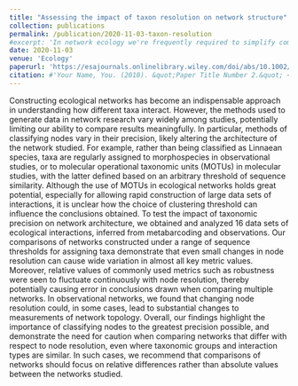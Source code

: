 ```yaml
---
title: "Assessing the impact of taxon resolution on network structure"
collection: publications
permalink: /publication/2020-11-03-taxon-resolution
#excerpt: 'In network ecology we're frequently required to simplify complex data into nodes, we here demonstrate the impact of this on perceived network structure'
date: 2020-11-03
venue: 'Ecology'
paperurl: 'https://esajournals.onlinelibrary.wiley.com/doi/abs/10.1002/ecy.3256'
citation: #'Your Name, You. (2010). &quot;Paper Title Number 2.&quot; <i>Journal 1</i>. 1(2).'
---
```


Constructing ecological networks has become an indispensable approach in understanding how different taxa interact. However, the methods used to generate data in network research vary widely among studies, potentially limiting our ability to compare results meaningfully. In particular, methods of classifying nodes vary in their precision, likely altering the architecture of the network studied. For example, rather than being classified as Linnaean species, taxa are regularly assigned to morphospecies in observational studies, or to molecular operational taxonomic units (MOTUs) in molecular studies, with the latter defined based on an arbitrary threshold of sequence similarity. Although the use of MOTUs in ecological networks holds great potential, especially for allowing rapid construction of large data sets of interactions, it is unclear how the choice of clustering threshold can influence the conclusions obtained. To test the impact of taxonomic precision on network architecture, we obtained and analyzed 16 data sets of ecological interactions, inferred from metabarcoding and observations. Our comparisons of networks constructed under a range of sequence thresholds for assigning taxa demonstrate that even small changes in node resolution can cause wide variation in almost all key metric values. Moreover, relative values of commonly used metrics such as robustness were seen to fluctuate continuously with node resolution, thereby potentially causing error in conclusions drawn when comparing multiple networks. In observational networks, we found that changing node resolution could, in some cases, lead to substantial changes to measurements of network topology. Overall, our findings highlight the importance of classifying nodes to the greatest precision possible, and demonstrate the need for caution when comparing networks that differ with respect to node resolution, even where taxonomic groups and interaction types are similar. In such cases, we recommend that comparisons of networks should focus on relative differences rather than absolute values between the networks studied.
